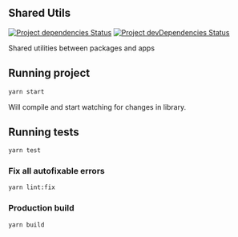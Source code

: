 ## Shared Utils

[![Project dependencies Status](https://david-dm.org/Neufund/platform-frontend/status.svg?path=packages/shared)](https://david-dm.org/Neufund/platform-frontend?path=packages/shared)
[![Project devDependencies Status](https://david-dm.org/Neufund/platform-frontend/dev-status.svg?path=packages/shared)](https://david-dm.org/Neufund/platform-frontend?type=dev&path=packages/shared)

Shared utilities between packages and apps

## Running project

```bash
yarn start
```

Will compile and start watching for changes in library.

## Running tests

```bash
yarn test
```

### Fix all autofixable errors

```bash
yarn lint:fix
```

### Production build

```bash
yarn build
```
